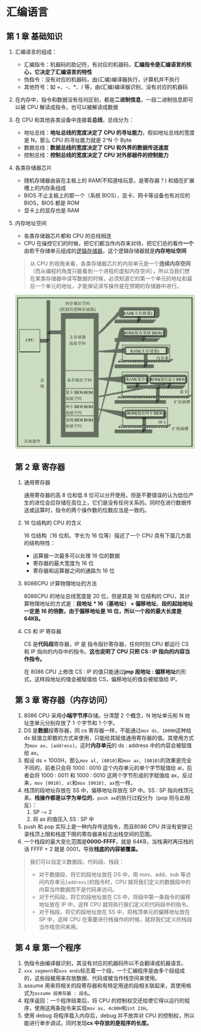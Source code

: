 # 汇编语言

## 第 1 章 基础知识

1. 汇编语言的组成：
   + 汇编指令：机器码的助记符，有对应的机器码，**汇编指令是汇编语言的核心，它决定了汇编语言的特性**
   + 伪指令：没有对应的机器码，由(汇编)编译器执行，计算机并不执行
   + 其他符号：如 +、-、*、/ 等，由(汇编)编译器识别，没有对应的机器码
   
2. 在内存中，指令和数据没有任何区别，都是**二进制信息**，一段二进制信息即可以被 CPU 解读成指令，也可以被解读成数据

3. 在 CPU 和其他各类设备中连接着**总线**，总线分为：
   + 地址总线：**地址总线的宽度决定了 CPU 的寻址能力**，假如地址总线的宽度是 N，那么 CPU 的寻址能力就是 2^N 个 Byte
   + 数据总线：**数据总线的宽度决定了 CPU 和外界的数据传送速度**
   + 控制总线：**控制总线的宽度决定了 CPU 对外部器件的控制能力**
   
4. 各类存储器芯片
   + 随机存储器由装在主板上的 RAM(不知道啥玩意，是寄存器？) 和插在扩展槽上的内存条组成
   + BIOS 不止主板上的那一个（系统 BIOS），显卡、网卡等设备也有对应的 BIOS，BIOS 都是 ROM
   + 显卡上的显存也是 RAM
   
5. 内存地址空间

   + 各类存储器芯片都和 CPU 的总线相连
   + CPU 在操控它们的时候，把它们都当作内存来对待，把它们总的看作**一个**由若干存储单元组成的<u>逻辑存储器</u>，这个逻辑存储器就是**内存地址空间**

   > 从 CPU 的视角来看，各类存储器芯片的内存单元是一个**连续内存空间**（而从编程的角度只能看到一个进程的虚拟内存空间），所以当我们想在某类存储器中读写数据的时候，必须知道它的第一个单元的地址和最后一个单元的地址，才能保证读写操作是在预期的存储器中进行。
   
   ![image-20230801211334134](https://raw.githubusercontent.com/chi199702/notes/main/image/image-20230801211334134.png)
   
   ## 第 2 章 寄存器
   
   1. 通用寄存器
   
      通用寄存器的高 8 位和低 8 位可以分开使用，但是不要错误的认为低位产生的进位会应存储在高位上，它们是没有任何关系的。同时在进行数据传送或运算时，指令的两个操作数的位数应当是一致的。
   
   2. 16 位结构的 CPU 的含义
   
      16 位结构（16 位机、字长为 16 位等）描述了一个 CPU 具有下面几方面的结构特性：
   
      + 运算器一次最多可以处理 16 位的数据
      + 寄存器的最大宽度为 16 位
      + 寄存器和运算器之间的通路为 16 位
   
   3. 8086CPU 计算物理地址的方法
   
      8086CPU 的地址总线宽度是 20 位，但是其是 16 位结构的 CPU，其计算物理地址的方式是：**段地址 * 16（基地址） + 偏移地址**。**段的起始地址一定是 16 的倍数，由于偏移地址是 16 位，所以一个段的最大长度是 64KB。**
      
   4. CS 和 IP 寄存器
   
      CS 是**代码段**寄存器，IP 是 指令指针寄存器，任何时刻 CPU 都运行 CS 和 IP 指向的内存中的指令。**这也说明了 CPU 只把 CS : IP  指向的内容当作指令。**
   
      在 8086 CPU 上修改 CS : IP 的值只能通过**jmp 段地址 : 偏移地址**的形式，这样段地址的值会被赋值给 CS，偏移地址的值会被赋值给 IP。
   
   ## 第 3 章 寄存器（内存访问）
   
   1. 8086 CPU 采用**小端字节序**存储。分清楚 2 个概念，N 地址单元和 N 地址<u>字</u>单元分别存放了 1 个字节和 1 个字。
   2. DS 是**数据**段寄存器，同 cs 寄存器一样，不能通过`mov ds, 1000H`这种给 ds 赋值立即数的方式来使用，只能给其赋值通用寄存器的值。其使用方式为`mov ax, [address]`，这时**内存单元**的 ds : address 中的内容会被赋值给 ax。
   3. 假设 ds = 1000H，那么`mov al, [0010]`和`mov ax, [0010]`的效果是完全不同的，前者只会将 1000 : 0010 这个内存单元的单个字节赋值给 al，后者会将 1000 : 0011 和 1000 : 0010 这两个字节形成的字赋值给 ax，反过来，`mov [0010], al`和`mov [0010], ax`也一样。
   4. 栈顶的段地址存放在 SS 中，偏移地址存放在 SP 中。SS : SP 指向栈顶元素。**栈操作都是以字为单位的**，`push ax`的执行过程分为（pop 则与此相反）：
      1. SP -= 2
      2. 将 ax 的值压入 SS : SP 中
   5. push 和 pop 实际上是一种内存传送指令，而且8086 CPU 并没有安排记录栈顶上限和栈底下限的寄存器来标志出栈空间的范围。
   6. 一个栈段的最大变化范围是**0000-FFFF**，就是 64KB，当栈满时再压栈的话 FFFF + 2 就是 0001，导致**栈底的内容被覆盖。**
   
   > 我们可以自定义数据段、代码段、栈段：
   >
   > + 对于数据段，将它的段地址放在 DS 中，用 mov、add、sub 等访问内存单元`[address]`的指令时，CPU 就将我们定义的数据段中的内容当作数据而不是代码来访问。
   > + 对于代码段，将它的段地址放在 CS 中，将段中第一条指令的偏移地址放在 IP 中，这样 CPU 就将执行我们定义的代码段中的指令。
   > + 对于栈段，将它的段地址放在 SS 中，将栈顶单元的偏移地址放在 SP 中，这样 CPU 在需要进行栈操作的时候，就将我们定义的栈段当作栈空间来用。
   
   ## 第 4 章 第一个程序
   
   1. 伪指令由编译器识别，其没有对应的机器码所以不会翻译成机器语言。
   2. `xxx segment`和`xxx ends`标志着一个段，一个汇编程序是由多个段组成的，这些段被用来存放数据、代码或被当作栈空间来使用。
   3. assume 用来将相关的段寄存器和有特定用途的段相关联起来，其使用格式为`assume 段寄存器 : 段名`。
   4. 程序返回：一个程序结束后，将 CPU 的控制权交还给使它得以运行的程序，使用这两条指令来实现`mov ax, 4c00H`和`int 21H`。
   5. 使用 debug 将程序载入内存后，debug 并不放弃对 CPU 的控制权，所以能进行单步调试，同时发现**cx 中存放的是程序的长度。**
   
   

